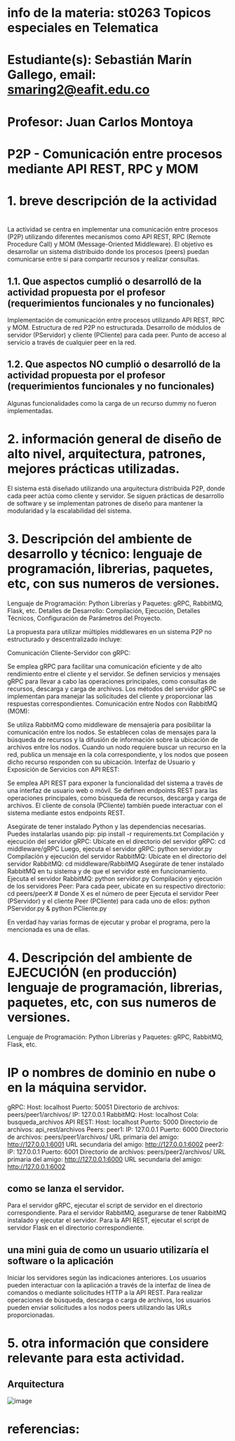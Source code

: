 # info de la materia: st0263 Topicos especiales en Telematica
#
# Estudiante(s): Sebastián Marín Gallego, email: smaring2@eafit.edu.co
#
# Profesor: Juan Carlos Montoya
#
# P2P - Comunicación entre procesos mediante API REST, RPC y MOM
#
# 1. breve descripción de la actividad
#
La actividad se centra en implementar una comunicación entre procesos (P2P) utilizando diferentes mecanismos como API REST, RPC (Remote Procedure Call) y MOM (Message-Oriented Middleware). El objetivo es desarrollar un sistema distribuido donde los procesos (peers) puedan comunicarse entre sí para compartir recursos y realizar consultas.
## 1.1. Que aspectos cumplió o desarrolló de la actividad propuesta por el profesor (requerimientos funcionales y no funcionales)
Implementación de comunicación entre procesos utilizando API REST, RPC y MOM.
Estructura de red P2P no estructurada.
Desarrollo de módulos de servidor (PServidor) y cliente (PCliente) para cada peer.
Punto de acceso al servicio a través de cualquier peer en la red.
## 1.2. Que aspectos NO cumplió o desarrolló de la actividad propuesta por el profesor (requerimientos funcionales y no funcionales)
Algunas funcionalidades como la carga de un recurso dummy no fueron implementadas.
# 2. información general de diseño de alto nivel, arquitectura, patrones, mejores prácticas utilizadas.
El sistema está diseñado utilizando una arquitectura distribuida P2P, donde cada peer actúa como cliente y servidor. Se siguen prácticas de desarrollo de software y se implementan patrones de diseño para mantener la modularidad y la escalabilidad del sistema.
# 3. Descripción del ambiente de desarrollo y técnico: lenguaje de programación, librerias, paquetes, etc, con sus numeros de versiones.
Lenguaje de Programación: Python
Librerías y Paquetes: gRPC, RabbitMQ, Flask, etc.
Detalles de Desarrollo: Compilación, Ejecución, Detalles Técnicos, Configuración de Parámetros del Proyecto.

La propuesta para utilizar múltiples middlewares en un sistema P2P no estructurado y descentralizado incluye:

Comunicación Cliente-Servidor con gRPC:

Se emplea gRPC para facilitar una comunicación eficiente y de alto rendimiento entre el cliente y el servidor.
Se definen servicios y mensajes gRPC para llevar a cabo las operaciones principales, como consultas de recursos, descarga y carga de archivos.
Los métodos del servidor gRPC se implementan para manejar las solicitudes del cliente y proporcionar las respuestas correspondientes.
Comunicación entre Nodos con RabbitMQ (MOM):

Se utiliza RabbitMQ como middleware de mensajería para posibilitar la comunicación entre los nodos.
Se establecen colas de mensajes para la búsqueda de recursos y la difusión de información sobre la ubicación de archivos entre los nodos.
Cuando un nodo requiere buscar un recurso en la red, publica un mensaje en la cola correspondiente, y los nodos que poseen dicho recurso responden con su ubicación.
Interfaz de Usuario y Exposición de Servicios con API REST:

Se emplea API REST para exponer la funcionalidad del sistema a través de una interfaz de usuario web o móvil.
Se definen endpoints REST para las operaciones principales, como búsqueda de recursos, descarga y carga de archivos.
El cliente de consola (PCliente) también puede interactuar con el sistema mediante estos endpoints REST.

Asegúrate de tener instalado Python y las dependencias necesarias. Puedes instalarlas usando pip:
pip install -r requirements.txt
Compilación y ejecución del servidor gRPC:
Ubícate en el directorio del servidor gRPC:
cd middleware/gRPC
Luego, ejecuta el servidor gRPC:
python servidor.py
Compilación y ejecución del servidor RabbitMQ:
Ubícate en el directorio del servidor RabbitMQ:
cd middleware/RabbitMQ
Asegúrate de tener instalado RabbitMQ en tu sistema y de que el servidor esté en funcionamiento.
Ejecuta el servidor RabbitMQ:
python servidor.py
Compilación y ejecución de los servidores Peer:
Para cada peer, ubícate en su respectivo directorio:
cd peers/peerX   # Donde X es el número de peer
Ejecuta el servidor Peer (PServidor) y el cliente Peer (PCliente) para cada uno de ellos:
python PServidor.py & python PCliente.py

En verdad hay varias formas de ejecutar y probar el programa, pero la mencionada es una de ellas.

# 4. Descripción del ambiente de EJECUCIÓN (en producción) lenguaje de programación, librerias, paquetes, etc, con sus numeros de versiones.
Lenguaje de Programación: Python
Librerías y Paquetes: gRPC, RabbitMQ, Flask, etc.
# IP o nombres de dominio en nube o en la máquina servidor.
gRPC:
Host: localhost
Puerto: 50051
Directorio de archivos: peers/peer1/archivos/
IP: 127.0.0.1
RabbitMQ:
Host: localhost
Cola: busqueda_archivos
API REST:
Host: localhost
Puerto: 5000
Directorio de archivos: api_rest/archivos
Peers:
peer1:
IP: 127.0.0.1
Puerto: 6000
Directorio de archivos: peers/peer1/archivos/
URL primaria del amigo: http://127.0.0.1:6001
URL secundaria del amigo: http://127.0.0.1:6002
peer2:
IP: 127.0.0.1
Puerto: 6001
Directorio de archivos: peers/peer2/archivos/
URL primaria del amigo: http://127.0.0.1:6000
URL secundaria del amigo: http://127.0.0.1:6002
## como se lanza el servidor.
Para el servidor gRPC, ejecutar el script de servidor en el directorio correspondiente.
Para el servidor RabbitMQ, asegurarse de tener RabbitMQ instalado y ejecutar el servidor.
Para la API REST, ejecutar el script de servidor Flask en el directorio correspondiente.
## una mini guia de como un usuario utilizaría el software o la aplicación
Iniciar los servidores según las indicaciones anteriores.
Los usuarios pueden interactuar con la aplicación a través de la interfaz de línea de comandos o mediante solicitudes HTTP a la API REST.
Para realizar operaciones de búsqueda, descarga o carga de archivos, los usuarios pueden enviar solicitudes a los nodos peers utilizando las URLs proporcionadas.
# 5. otra información que considere relevante para esta actividad.
## Arquitectura
![image](https://github.com/smaring2/smaring2-st0263/assets/110732795/141d1ab3-93c6-4ffd-91ff-82ae829b3f12)

# referencias:

